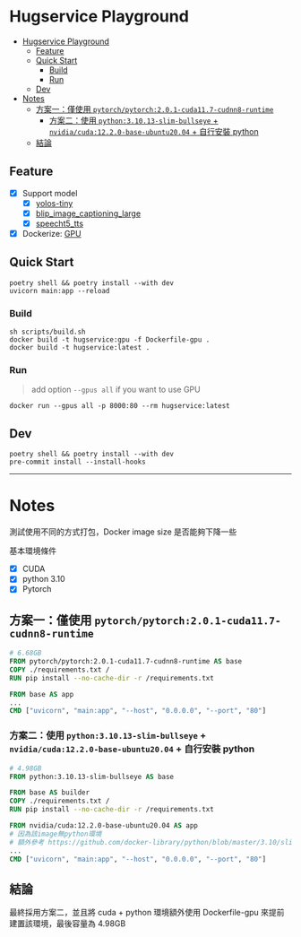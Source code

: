 # Hugservice Playground

<!-- TOC: start -->
- [Hugservice Playground](#hugservice-playground)
  - [Feature](#feature)
  - [Quick Start](#quick-start)
    - [Build](#build)
    - [Run](#run)
  - [Dev](#dev)
- [Notes](#notes)
  - [方案一：僅使用 `pytorch/pytorch:2.0.1-cuda11.7-cudnn8-runtime`](#方案一僅使用-pytorchpytorch201-cuda117-cudnn8-runtime)
    - [方案二：使用 `python:3.10.13-slim-bullseye` + `nvidia/cuda:12.2.0-base-ubuntu20.04` + 自行安裝 python](#方案二使用-python31013-slim-bullseye--nvidiacuda1220-base-ubuntu2004--自行安裝-python)
  - [結論](#結論)

<!-- TOC: end -->

## Feature

- [x] Support model
  - [x] [yolos-tiny](https://huggingface.co/hustvl/yolos-tiny)
  - [x] [blip_image_captioning_large](https://huggingface.co/Salesforce/blip-image-captioning-large)
  - [x] [speecht5_tts](https://huggingface.co/microsoft/speecht5_tts)
- [x] Dockerize: [GPU](https://github.com/geminixiang/huggingface-service/pull/1)

## Quick Start

```shell
poetry shell && poetry install --with dev
uvicorn main:app --reload
```

### Build

```shell
sh scripts/build.sh
docker build -t hugservice:gpu -f Dockerfile-gpu .
docker build -t hugservice:latest .
```

### Run

> add option `--gpus all` if you want to use GPU

```shell
docker run --gpus all -p 8000:80 --rm hugservice:latest
```

## Dev

```shell
poetry shell && poetry install --with dev
pre-commit install --install-hooks
```

---

# Notes

測試使用不同的方式打包，Docker image size 是否能夠下降一些

基本環境條件
- [x] CUDA
- [x] python 3.10
- [x] Pytorch

## 方案一：僅使用 `pytorch/pytorch:2.0.1-cuda11.7-cudnn8-runtime`

```Dockerfile
# 6.68GB
FROM pytorch/pytorch:2.0.1-cuda11.7-cudnn8-runtime AS base
COPY ./requirements.txt /
RUN pip install --no-cache-dir -r /requirements.txt

FROM base AS app
...
CMD ["uvicorn", "main:app", "--host", "0.0.0.0", "--port", "80"]
```

### 方案二：使用 `python:3.10.13-slim-bullseye` + `nvidia/cuda:12.2.0-base-ubuntu20.04` + 自行安裝 python

```Dockerfile
# 4.98GB
FROM python:3.10.13-slim-bullseye AS base

FROM base AS builder
COPY ./requirements.txt /
RUN pip install --no-cache-dir -r /requirements.txt

FROM nvidia/cuda:12.2.0-base-ubuntu20.04 AS app
# 因為該image無python環境
# 額外參考 https://github.com/docker-library/python/blob/master/3.10/slim-bullseye/Dockerfile
...
CMD ["uvicorn", "main:app", "--host", "0.0.0.0", "--port", "80"]
```

## 結論

最終採用方案二，並且將 cuda + python 環境額外使用 Dockerfile-gpu 來提前建置該環境，最後容量為 4.98GB
